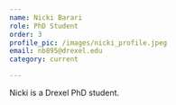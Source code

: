 ```yaml
---
name: Nicki Barari
role: PhD Student
order: 3
profile_pic: /images/nicki_profile.jpeg
email: nb895@drexel.edu
category: current

---
```


Nicki is a Drexel PhD student.
